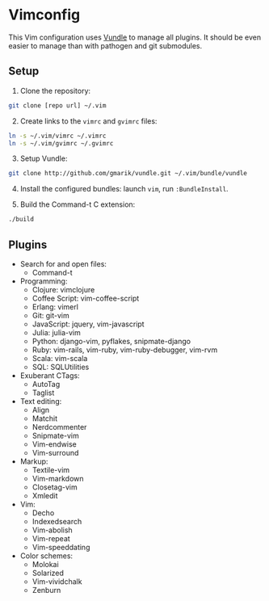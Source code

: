 # Vimconfig

This Vim configuration uses [Vundle](https://github.com/gmarik/vundle) to manage all plugins. It should be even easier to manage than with pathogen and git submodules.

## Setup

1. Clone the repository:

``` bash
git clone [repo url] ~/.vim
```

2. Create links to the `vimrc` and `gvimrc` files:
    
``` bash
ln -s ~/.vim/vimrc ~/.vimrc
ln -s ~/.vim/gvimrc ~/.gvimrc
```

3. Setup Vundle:

``` bash
git clone http://github.com/gmarik/vundle.git ~/.vim/bundle/vundle
```

4. Install the configured bundles: launch `vim`, run `:BundleInstall`.

5. Build the Command-t C extension:

``` bash
./build
```

## Plugins

* Search for and open files:
    * Command-t
* Programming:
    * Clojure: vimclojure
    * Coffee Script: vim-coffee-script
    * Erlang: vimerl
    * Git: git-vim
    * JavaScript: jquery, vim-javascript
    * Julia: julia-vim
    * Python: django-vim, pyflakes, snipmate-django
    * Ruby: vim-rails, vim-ruby, vim-ruby-debugger, vim-rvm
    * Scala: vim-scala
    * SQL: SQLUtilities
* Exuberant CTags:
    * AutoTag
    * Taglist
* Text editing:
    * Align
    * Matchit
    * Nerdcommenter
    * Snipmate-vim
    * Vim-endwise
    * Vim-surround
* Markup:
    * Textile-vim
    * Vim-markdown
    * Closetag-vim
    * Xmledit
* Vim:
    * Decho
    * Indexedsearch
    * Vim-abolish
    * Vim-repeat
    * Vim-speeddating
* Color schemes:
    * Molokai
    * Solarized
    * Vim-vividchalk
    * Zenburn

